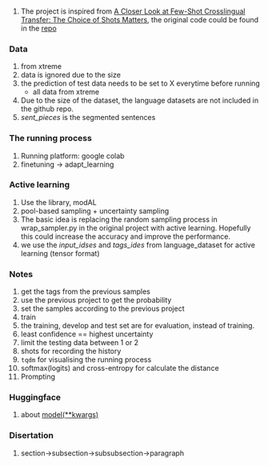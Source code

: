 ###
1. The project is inspired from [A Closer Look at Few-Shot Crosslingual Transfer: The Choice of Shots Matters](https://arxiv.org/pdf/2012.15682.pdf), the original code could be found in the [repo](https://github.com/fsxlt/code)

### Data 
1. from xtreme
2. data is ignored due to the size
3. the prediction of test data needs to be set to X everytime before running
    - all data from xtreme
4. Due to the size of the dataset, the language datasets are not included in the github repo.
5. <em>sent_pieces</em> is the segmented sentences

### The running process
1. Running platform: google colab
2. finetuning $\rightarrow$ adapt_learning

### Active learning
1. Use the library, modAL
2. pool-based sampling + uncertainty sampling
3. The basic idea is replacing the random sampling process in wrap_sampler.py in the original project with active learning. Hopefully this could increase the accuracy and improve the performance.
4. we use the <em>input_idses</em> and <em>tags_ides</em> from language_dataset for active learning (tensor format)

### Notes
1. get the tags from the previous samples
2. use the previous project to get the probability
3. set the samples according to the previous project
4. train 
5. the training, develop and test set are for evaluation, instead of training.
6. least confidence == highest uncertainty
7. limit the testing data between 1 or 2
8. shots for recording the history
9. `tqdm` for visualising the running process
10. softmax(logits) and cross-entropy for calculate the distance
11. Prompting

### Huggingface
1. about [model(**kwargs)](https://huggingface.co/docs/transformers/training)

### Disertation
1. section->subsection->subsubsection->paragraph